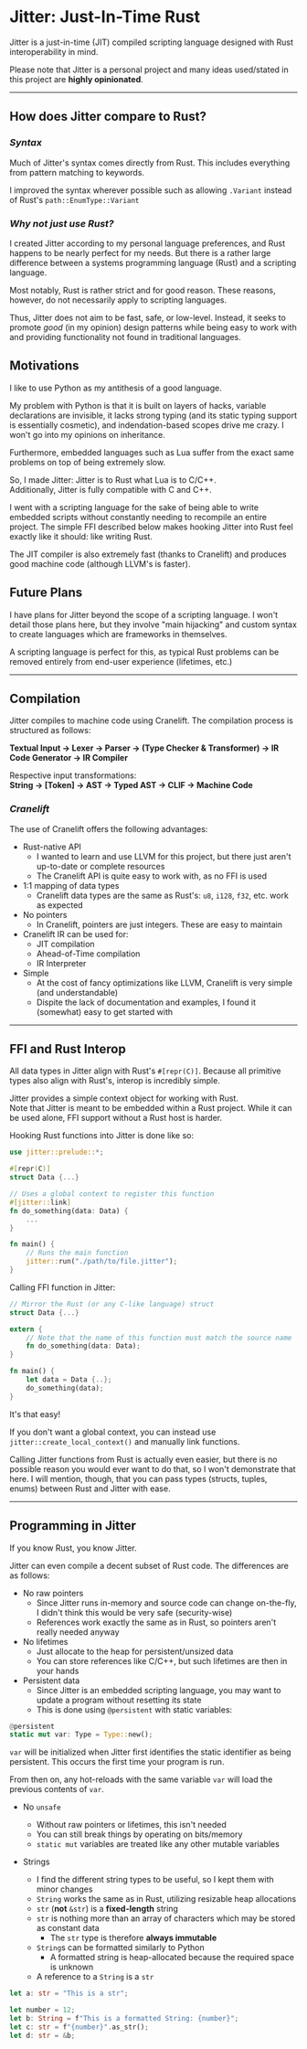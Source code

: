 # Jitter: **J**ust-**I**n-**T**ime **R**ust
Jitter is a just-in-time (JIT) compiled scripting language designed with Rust interoperability in mind.

Please note that Jitter is a personal project and many ideas used/stated in this project are **highly opinionated**.

---

## How does Jitter compare to Rust?
### *Syntax*
Much of Jitter's syntax comes directly from Rust. This includes everything from pattern matching to keywords.

I improved the syntax wherever possible such as allowing `.Variant` instead of Rust's `path::EnumType::Variant`

### *Why not just use Rust?*
I created Jitter according to my personal language preferences, and Rust happens to be nearly perfect for my needs. But there is a rather large difference between a systems programming language (Rust) and a scripting language.

Most notably, Rust is rather strict and for good reason. These reasons, however, do not necessarily apply to scripting languages.

Thus, Jitter does not aim to be fast, safe, or low-level. Instead, it seeks to promote *good* (in my opinion) design patterns while being easy to work with and providing functionality not found in traditional languages.

## Motivations
I like to use Python as my antithesis of a good language.  

My problem with Python is that it is built on layers of hacks, variable declarations are invisible, it lacks strong typing (and its static typing support is essentially cosmetic), and indendation-based scopes drive me crazy. I won't go into my opinions on inheritance.

Furthermore, embedded languages such as Lua suffer from the exact same problems on top of being extremely slow.

So, I made Jitter: Jitter is to Rust what Lua is to C/C++.  
Additionally, Jitter is fully compatible with C and C++.

I went with a scripting language for the sake of being able to write embedded scripts without constantly needing to recompile an entire project. The simple FFI described below makes hooking Jitter into Rust feel exactly like it should: like writing Rust.

The JIT compiler is also extremely fast (thanks to Cranelift) and produces good machine code (although LLVM's is faster).

## Future Plans
I have plans for Jitter beyond the scope of a scripting language. I won't detail those plans here, but they involve "main hijacking" and custom syntax to create languages which are frameworks in themselves.

A scripting language is perfect for this, as typical Rust problems can be removed entirely from end-user experience (lifetimes, etc.)

---

## Compilation
Jitter compiles to machine code using Cranelift. The compilation process is structured as follows:

**Textual Input -> Lexer -> Parser -> (Type Checker & Transformer) -> IR Code Generator -> IR Compiler**

Respective input transformations:  
**String -> [Token] -> AST -> Typed AST -> CLIF -> Machine Code**

### *Cranelift*
The use of Cranelift offers the following advantages:
- Rust-native API
  - I wanted to learn and use LLVM for this project, but there just aren't up-to-date or complete resources
  - The Cranelift API is quite easy to work with, as no FFI is used
- 1:1 mapping of data types
  - Cranelift data types are the same as Rust's: `u8`, `i128`, `f32`, etc. work as expected
- No pointers
  - In Cranelift, pointers are just integers. These are easy to maintain
- Cranelift IR can be used for:
  - JIT compilation
  - Ahead-of-Time compilation
  - IR Interpreter
- Simple
  - At the cost of fancy optimizations like LLVM, Cranelift is very simple (and understandable)
  - Dispite the lack of documentation and examples, I found it (somewhat) easy to get started with

---

## FFI and Rust Interop
All data types in Jitter align with Rust's `#[repr(C)]`. Because all primitive types also align with Rust's, interop is incredibly simple.

Jitter provides a simple context object for working with Rust.  
Note that Jitter is meant to be embedded within a Rust project. While it can be used alone, FFI support without a Rust host is harder.

Hooking Rust functions into Jitter is done like so:
```Rust
use jitter::prelude::*;

#[repr(C)]
struct Data {...}

// Uses a global context to register this function
#[jitter::link]
fn do_something(data: Data) {
    ...    
}

fn main() {
    // Runs the main function
    jitter::run("./path/to/file.jitter");
}
```

Calling FFI function in Jitter:
```Rust
// Mirror the Rust (or any C-like language) struct
struct Data {...}

extern {
    // Note that the name of this function must match the source name
    fn do_something(data: Data);
}

fn main() {
    let data = Data {..};
    do_something(data);
}
```
It's that easy!

If you don't want a global context, you can instead use `jitter::create_local_context()` and manually link functions.

Calling Jitter functions from Rust is actually even easier, but there is no possible reason you would ever want to do that, so I won't demonstrate that here. I will mention, though, that you can pass types (structs, tuples, enums) between Rust and Jitter with ease.

---

## Programming in Jitter
If you know Rust, you know Jitter.

Jitter can even compile a decent subset of Rust code. The differences are as follows:
- No raw pointers
  - Since Jitter runs in-memory and source code can change on-the-fly, I didn't think this would be very safe (security-wise)
  - References work exactly the same as in Rust, so pointers aren't really needed anyway
- No lifetimes
  - Just allocate to the heap for persistent/unsized data
  - You can store references like C/C++, but such lifetimes are then in your hands
- Persistent data
  - Since Jitter is an embedded scripting language, you may want to update a program without resetting its state
  - This is done using `@persistent` with static variables:
```Rust
@persistent
static mut var: Type = Type::new();
```
`var` will be initialized when Jitter first identifies the static identifier as being persistent. This occurs the first time your program is run.

From then on, any hot-reloads with the same variable `var` will load the previous contents of `var`.

- No `unsafe`
  - Without raw pointers or lifetimes, this isn't needed
  - You can still break things by operating on bits/memory
  - `static mut` variables are treated like any other mutable variables

- Strings
  - I find the different string types to be useful, so I kept them with minor changes
  - `String` works the same as in Rust, utilizing resizable heap allocations
  - `str` (**not** `&str`) is a **fixed-length** string
  - `str` is nothing more than an array of characters which may be stored as constant data
    - The `str` type is therefore **always immutable**
  - `String`s can be formatted similarly to Python
    - A formatted string is heap-allocated because the required space is unknown
  - A reference to a `String` is a `str`
```Rust
let a: str = "This is a str";

let number = 12;
let b: String = f"This is a formatted String: {number}";
let c: str = f"{number}".as_str();
let d: str = &b;
```